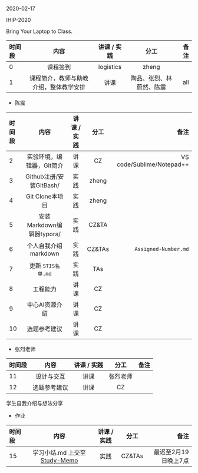 2020-02-17

IHIP-2020

Bring Your Laptop to Class. 

| 时间段   |  内容    | 讲课 / 实践     |  分工  |备注       |
| :---    |   :----:    |   :----:    |    :----:    |       ---: |
|   0      | 课程签到     |  logistics   |     zheng     |        |
|   1      | 课程简介，教师与助教介绍，整体教学安排     | 讲课    |     陶品、张烈、林蔚然、陈震     |   all     |

* 陈震

| 时间段   |  内容    | 讲课 / 实践     |  分工  |备注       |
| :---    |   :----:    |   :----:    |    :----:    |       ---: |
|   2      | 实验环境，编辑器，Git简介     |  讲课    |     CZ     |  VS code/Sublime/Notepad++       |
|   3      | Github注册/安装GitBash/     |  实践    |    zheng     |        |
|   4      | Git Clone本项目     |  实践    |    zheng     |       |
|   5      | 安装Markdown编辑器typora/  |  实践    |    CZ&TA   |       |
|   6      | 个人自我介绍markdown  |  实践    |    CZ&TAs     |   ``Assigned-Number.md``     |
|   7      | 更新 ``STIS名单.md``       |  实践    |    TAs     |        |
|   8      | 工程能力     | 讲课    |    CZ     |        |
|   9      | 中心AI资源介绍 |  讲课    |   CZ     |        |
|   10     | 选题参考建议   |  讲课    |    CZ     |        |  


* 张烈老师

| 时间段   |  内容    | 讲课 / 实践     |  分工  |备注       |
| :---    |   :----:    |   :----:    |    :----:    |       ---: |
|   11     | 设计与交互   |  讲课    |    张烈老师     |        |  
|   12     | 选题参考建议   |  讲课    |    CZ     |        |  

学生自我介绍与想法分享

* 作业

| 时间段   |  内容    | 讲课 / 实践     |  分工  |备注       |
| :---    |   :----:    |   :----:    |    :----:    |       ---: |
|   15     | 学习小结.md 上交至[Study-Memo](../../Study-Memo)    |  实践    |     CZ&TAs     |   最迟至2月19日晚上7点      |

